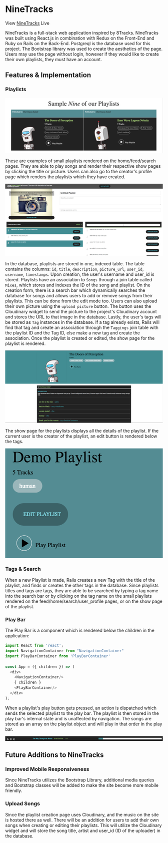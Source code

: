 # NineTracks

View [NineTracks][website] Live

[website]: nine-tracks.website/#/


NineTracks is a full-stack web application inspired by 8Tracks. NineTracks was built using React.js in combination with Redux on the Front-End and Ruby on Rails on the Back-End. Postgreql is the database used for this project. The Bootstrap library was used to create the aesthetics of the page. Users may use the page without login, however if they would like to create their own playlists, they must have an account.


## Features & Implementation

### Playlists
![playlist_sm](docs/screenshots/playlist_sm.png)

These are examples of small playlists rendered on the home/feed/search pages. They are able to play songs and render their respective show pages by clicking the title or picture. Users can also go to the creator's profile page which renders the playlists which they have created.

![playlist_form](docs/screenshots/playlist_form.png)


In the database, playlists are stored in one, indexed table. The table contains the columns: `id`, `title`, `description`, `picture_url`, `user_id`, `username`, `timestamps`. Upon creation, the user's username and user_id is stored. Playlists have an association to `Songs` through a join table called `Mixes`, which stores and indexes the ID of the song and playlist. On the creation form, there is a search bar which dynamically searches the database for songs and allows users to add or remove songs from their playlists. This can be done from the edit mode too. Users can also upload their own picture using the `upload picture` button. The button uses the Cloudinary widget to send the picture to the project's Cloudinary account and stores the URL to that image in the database. Lastly, the user's tags will be stored as `Tag` instances in the database. If a tag already exists, Rails will find that tag and create an association through the `Taggings` join table with the playlist ID and the Tag ID, else make a new tag and create the association. Once the playlist is created or edited, the show page for the playlist is rendered.


![playlist_show](docs/screenshots/playlist_show.png)

The show page for the playlists displays all the details of the playlist. If the current user is the creator of the playlist, an edit button is rendered below the tags.

![edit_button](docs/screenshots/edit.png)


### Tags & Search
When a new Playlist is made, Rails creates a new Tag with the title of the playlist, and finds or creates the other tags in the database. Since playlists titles and tags are tags, they are able to be searched by typing a tag name into the search bar or by clicking on the tag name on the small playlists rendered on the feed/home/search/user_profile pages, or on the show page of the playlist.


### Play Bar
The Play Bar is a component which is rendered below the children in the application:

```javascript
import React from 'react';
import NavigationContainer from "NavigationContainer"
import PlayBarContainer from 'PlayBarContainer'

const App = ({ children }) => (
  <div>
    <NavigationContainer/>
    { children }
    <PlayBarContainer/>
  </div>
);
```

When a playlist's play button gets pressed, an action is dispatched which sends the selected playlist to the play bar. The playlist is then stored in the play bar's internal state and is unaffected by navigation. The songs are stored as an array on the playlist object and will play in that order in the play bar.

![play_bar](docs/screenshots/playbar.png)


## Future Additions to NineTracks

### Improved Mobile Responsiveness
Since NineTracks utilizes the Bootstrap Library, additional media queries and Bootstrap classes will be added to make the site become more mobile friendly.

### Upload Songs
Since the playlist creation page uses Cloudinary, and the music on the site is hosted there as well. There will be an addition for users to add their own songs when creating or editing their playlists. This will utilize the Cloudinary widget and will store the song title, artist and user_id (ID of the uploader) in the database.
